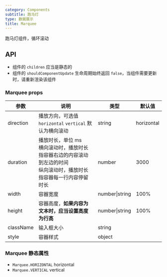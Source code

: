 ```yaml
---
category: Components
subtitle: 跑马灯
type: 数据展示
title: Marquee
---
```


跑马灯组件，循环滚动

## API

- 组件的 `children` 应当是静态的
- 组件的 `shouldComponentUpdate` 生命周期始终返回 `false`，当组件需要更新时，请重新渲染该组件

### Marquee props

| 参数 | 说明 | 类型 | 默认值 |
| --- | --- | --- | --- |
| direction | 播放方向，可选值 `horizontal` `vertical` 默认为横向滚动 | string | horizontal |
| duration | 播放时长，单位 ms<br/>横向滚动时，播放时长指容器右边的内容滚动到左边的时间<br/>纵向滚动时，播放时长指容器每一行内容停留时长 | number | 3000 |
| width | 容器宽度 | number\|string | 100% |
| height | 容器高度，**如果内容为文本时，应当设置高度为行高** | number\|string | 100% |
| className | 输入框大小 | string |  |
| style | 容器样式 | object |  |

### Marquee 静态属性

- `Marquee.HORIZONTAL` horizontal
- `Marquee.VERTICAL` vertical

